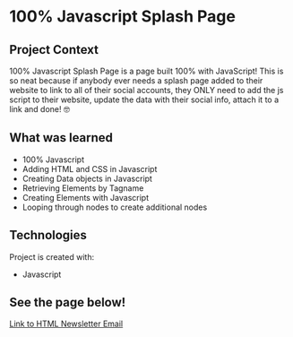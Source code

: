 # 100% Javascript Splash Page

## Project Context

100% Javascript Splash Page is a page built 100% with JavaScript! This is so neat because if anybody ever needs a splash page added to their website to link to all of their social accounts, they ONLY need to add the js script to their website, update the data with their social info, attach it to a link and done! 🤓

## What was learned

- 100% Javascript
- Adding HTML and CSS in Javascript
- Creating Data objects in Javascript
- Retrieving Elements by Tagname
- Creating Elements with Javascript
- Looping through nodes to create additional nodes

## Technologies

Project is created with:

- Javascript

## See the page below!

[Link to HTML Newsletter Email](https://rallanvila.com/project_pages/Javascript-Splash-Page/)
